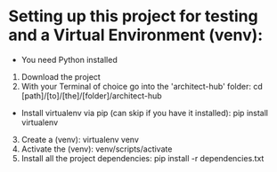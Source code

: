 # Setting up this project for testing and a Virtual Environment (venv):
* You need Python installed
1. Download the project
2. With your Terminal of choice go into the 'architect-hub' folder:
        cd [path]/[to]/[the]/[folder]/architect-hub
-  Install virtualenv via pip (can skip if you have it installed):
        pip install virtualenv
3. Create a (venv):
        virtualenv venv
4. Activate the (venv):
        venv/scripts/activate
5. Install all the project dependencies:
        pip install -r dependencies.txt






